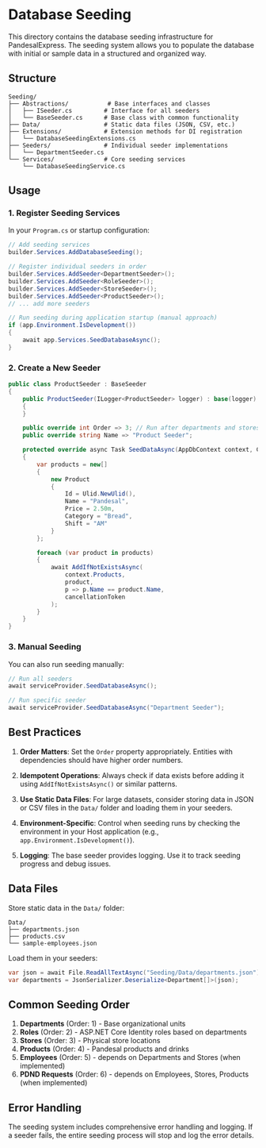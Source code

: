 # Database Seeding

This directory contains the database seeding infrastructure for PandesalExpress. The seeding system allows you to populate the database with initial or sample data in a structured and organized way.

## Structure

```
Seeding/
├── Abstractions/           # Base interfaces and classes
│   ├── ISeeder.cs         # Interface for all seeders
│   └── BaseSeeder.cs      # Base class with common functionality
├── Data/                  # Static data files (JSON, CSV, etc.)
├── Extensions/            # Extension methods for DI registration
│   └── DatabaseSeedingExtensions.cs
├── Seeders/               # Individual seeder implementations
│   └── DepartmentSeeder.cs
└── Services/              # Core seeding services
    └── DatabaseSeedingService.cs
```

## Usage

### 1. Register Seeding Services

In your `Program.cs` or startup configuration:

```csharp
// Add seeding services
builder.Services.AddDatabaseSeeding();

// Register individual seeders in order
builder.Services.AddSeeder<DepartmentSeeder>();
builder.Services.AddSeeder<RoleSeeder>();
builder.Services.AddSeeder<StoreSeeder>();
builder.Services.AddSeeder<ProductSeeder>();
// ... add more seeders

// Run seeding during application startup (manual approach)
if (app.Environment.IsDevelopment())
{
    await app.Services.SeedDatabaseAsync();
}
```

### 2. Create a New Seeder

```csharp
public class ProductSeeder : BaseSeeder
{
    public ProductSeeder(ILogger<ProductSeeder> logger) : base(logger)
    {
    }

    public override int Order => 3; // Run after departments and stores
    public override string Name => "Product Seeder";

    protected override async Task SeedDataAsync(AppDbContext context, CancellationToken cancellationToken)
    {
        var products = new[]
        {
            new Product 
            { 
                Id = Ulid.NewUlid(), 
                Name = "Pandesal", 
                Price = 2.50m,
                Category = "Bread",
                Shift = "AM"
            }
        };

        foreach (var product in products)
        {
            await AddIfNotExistsAsync(
                context.Products,
                product,
                p => p.Name == product.Name,
                cancellationToken
            );
        }
    }
}
```

### 3. Manual Seeding

You can also run seeding manually:

```csharp
// Run all seeders
await serviceProvider.SeedDatabaseAsync();

// Run specific seeder
await serviceProvider.SeedDatabaseAsync("Department Seeder");
```

## Best Practices

1. **Order Matters**: Set the `Order` property appropriately. Entities with dependencies should have higher order numbers.

2. **Idempotent Operations**: Always check if data exists before adding it using `AddIfNotExistsAsync()` or similar patterns.

3. **Use Static Data Files**: For large datasets, consider storing data in JSON or CSV files in the `Data/` folder and loading them in your seeders.

4. **Environment-Specific**: Control when seeding runs by checking the environment in your Host application (e.g., `app.Environment.IsDevelopment()`).

5. **Logging**: The base seeder provides logging. Use it to track seeding progress and debug issues.

## Data Files

Store static data in the `Data/` folder:

```
Data/
├── departments.json
├── products.csv
└── sample-employees.json
```

Load them in your seeders:

```csharp
var json = await File.ReadAllTextAsync("Seeding/Data/departments.json");
var departments = JsonSerializer.Deserialize<Department[]>(json);
```

## Common Seeding Order

1. **Departments** (Order: 1) - Base organizational units
2. **Roles** (Order: 2) - ASP.NET Core Identity roles based on departments  
3. **Stores** (Order: 3) - Physical store locations
4. **Products** (Order: 4) - Pandesal products and drinks
5. **Employees** (Order: 5) - depends on Departments and Stores (when implemented)
6. **PDND Requests** (Order: 6) - depends on Employees, Stores, Products (when implemented)

## Error Handling

The seeding system includes comprehensive error handling and logging. If a seeder fails, the entire seeding process will stop and log the error details.